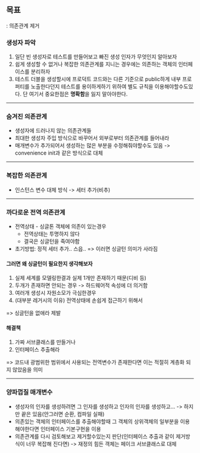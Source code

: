 ## 목표

: 의존관계 제거



### 생성자 파악

1. 일단 빈 생성자로 테스트를 만들어보고 빠진 생성 인자가 무엇인지 알아보자
2. 쉽게 생성할 수 없거나 복잡한 의존관계를 지니는 경우에는 의존하는 객체의 인터페이스를 분리하자
3. 테스트 더블을 생성할시에 프로덕트 코드와는 다른 기준으로 public하게 내부 프로퍼티를 노출한다던지 테스트를 용이하게하기 위하여 별도 규칙을 이용해야할수도있다. 단 여기서 중요한점은 **명확함**을 잃지 말아야한다.

-----

### 숨겨진 의존관계

- 생성자에 드러나지 않는 의존관계들
- 최대한 생성자 주입 방식으로 바꾸어서 외부로부터 의존관계를 들어내라
- 매개변수가 추가되어서 생성하는 많은 부분을 수정해줘야할수도 있음 -> convenience init과 같은 방식으로 대체

-----

### 복잡한 의존관계

- 인스턴스 변수 대체 방식 -> 세터 추가(비추)

------

### 까다로운 전역 의존관계

- 전역상태 - 싱글톤 객체에 의존이 있는경우
  - 전역상태는 투명하지 않다 
  - 결국은 싱글턴을 죽여야함
- 초기방법: 정적 세터 추가.. 스읍.. => 이러면 싱글턴 의미가 사라짐

#### 그러면 왜 싱글턴이 필요한지 생각해보자

1. 실제 세계를 모델링한결과 실제 1개만 존재하기 때문(디비 등)
2. 두개가 존재하면 안되는 경우 -> 하드웨어적 속성에 더 의거함
3. 여러개 생성시 자원소모가 극심한경우
4. (대부분 레거시의 이유) 전역상태에 손쉽게 접근하기 위해서

=> 싱글턴을 없애라 제발

#### 해결책

1. 가짜 서브클래스를 만들거나
2. 인터페이스 추출해라

=> 코드내 광범위한 범위에서 사용되는 전역변수가 존재한다면 이는 적절히 계층화 되지 않았음을 의미

-----

### 양파껍질 매개변수

- 생성자의 인자를 생성하려면 그 인자를 생성하고 인자의 인자를 생성하고... -> 하지만 끝은 있음(안그러면 순환, 컴파일 실패)
- 의존있는 객체의 인터페이스를 추출해야할때 그 객체의 상위객체의 일부분을 이용해야한다면 인터페이스 기본구현을 이용
- 의존관계를 다시 검토해보고 제거할수있는지 판단(인터페이스 추출과 같이 제거방식이 너무 복잡해 진다면) -> 재정의 힘든 객체는 페이크 서브클래스로 대체

